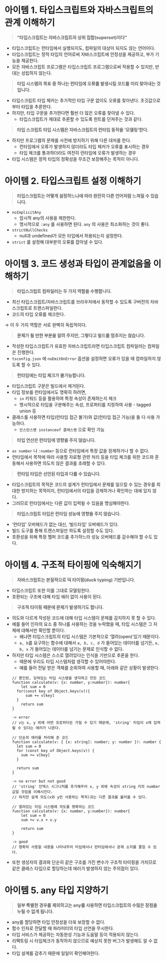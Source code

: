 # 아이템 1. 타입스크립트와 자바스크립트의 관계 이해하기

> **“타입스크립트는 자바스크립트의 상위 집합(superset)이다”**

- 타입스크립트는 런타임에서 실행되지도, 컴파일의 대상이 되지도 않는 언어이다.
- 타입스크립트는 정적 타입의 언어로써 자바스크립트에 안정성을 제공하고, 부가 기능을 제공한다.
- 모든 자바스크립트 프로그램은 타입스크립트 프로그램으로써 작용할 수 있지만, 반대는 성립하지 않는다.

> **타입 시스템의 목표 중 하나는 런타임에 오류를 발생시킬 코드를 미리 찾아내는 것입니다.**

- 타입스크립트 타입 체커는 추가적인 타입 구문 없이도 오류를 찾아낸다. 초깃값으로 부터 타입을 추론한다.
- 하지만, 타입 구문을 추가한다면 훨씬 더 많은 오류를 찾아낼 수 있다.
  - 타입스크립트가 제대로 추론할 수 있도록 힌트를 던져주는 것과 같다.

> **타입 스크립트 타입 시스템은 자바스크립트의 런타임 동작을 ‘모델링’한다.**

- 하지만 프로그램의 문제를 사전에 방지하기 위해 다른 대처를 한다.
  - 런타임에서 오류가 발생하지 않더라도 타입 체커가 오류를 표시하는 경우
  - 타입 체크를 통과하더라도 여전히 런타임에 오류가 발생하는 경우
- 타입 시스템은 정적 타입의 정확성을 무조건 보장해주는 목적이 아니다.

# 아이템 2. 타입스크립트 설정 이해하기

> **타입스크립트는 어떻게 설정하느냐에 따라 완전히 다른 언어처럼 느껴질 수 있습니다.**

- `noImplicitAny`
  - 암시적 any의 사용을 제한한다.
  - 명시적으로 `:any` 를 사용하면 된다. `any` 의 사용은 최소화하는 것이 좋다.
- `strictNullChecks`
  - null과 undefined가 모든 타입에서 허용되는지 설정한다.
- `strict` 를 설정해 대부분의 오류를 잡아낼 수 있다.

# 아이템 3. 코드 생성과 타입이 관계없음을 이해하기

> **타입스크립트 컴파일러는 두 가지 역할을 수행합니다.**

- 최신 타입스크립트/자바스크립트를 브라우저에서 동작할 수 있도록 구버전의 자바스크립트로 트랜스파일한다.
- 코드의 타입 오류를 체크한다.

→ 이 두 가지 역할은 서로 완벽히 독립적이다.

> **문제가 될 만한 부분을 알려 주지만, 그렇다고 빌드를 멈추지는 않습니다.**

- 작성한 타입스크립트가 유효한 자바스크립트라면 타입스크립트 컴파일러는 컴파일은 진행한다.
- `tsconfig.json` 에 `noEmitOnError` 옵션을 설정하면 오류가 있을 때 컴파일하지 않도록 할 수 있다.

> **런타임에는 타입 체크가 불가능합니다.**

- 타입스크립트 구문은 빌드에서 제거된다.
- 타입 정보를 런타임에서도 명확히 하려면,
  - `in` 키워드 등을 활용하여 특정 속성이 존재하는지 체크
  - 명시적으로 타입을 구분해주는 속성, 프로퍼티를 지정하여 사용 - tagged union 등
- 클래스를 사용하면 타입(런타임 접근 불가)와 값(런타임 접근 가능)을 둘 다 사용 가능하다.
  - `인스턴스명 instanceof 클래스명` 으로 확인 가능

> **타입 연산은 런타임에 영향을 주지 않습니다.**

- `as number` 나 `:number` 등으로 런타임에서 특정 값을 정제하거나 할 수 없다.
- 런타임에서 목적에 따라 사용할 자료형 관련 처리 등을 타입 체크를 위한 코드와 혼동해서 사용하면 의도치 않은 결과를 초래할 수 있다.

> **런타임 타입은 선언된 타입과 다를 수 있습니다.**

- 타입스크립트의 목적은 코드의 설계가 런타임에서 문제를 일으킬 수 있는 경우를 최대한 방지하는 목적이지, 런타임에서의 타입을 강제하거나 확인하는 데에 있지 않다.
- 그러므로 런타임에서는 다른 값이 입력될 수 있음을 명심해야한다.

> **타입스크립트 타입은 런타임 성능에 영향을 주지 않습니다.**

- ‘런타임’ 오버헤드가 없는 대신, ‘빌드타임’ 오버헤드가 있다.
- 빌드 도구를 통해 트랜스파일만 하도록 설정할 수도 있다.
- 호환성을 위해 특정 헬퍼 코드를 추가하느라 성능 오버헤드를 감수해야 할 수도 있다.

# 아이템 4. 구조적 타이핑에 익숙해지기

> **자바스크립트는 본질적으로 덕 타이핑(duck typing) 기반입니다.**

- 타입스크립트 또한 이를 그대로 모델링한다.
- 호환되는 구조에 대해 타입 에러 없이 사용이 된다.

> **구조적 타이핑 때문에 문제가 발생하기도 합니다.**

- 의도와 다르게 작성된 코드에 대해 타입 시스템이 문제를 감지하지 못 할 수 있다.
- 예를 들어 인자의 요소 중 하나를 사용하는 것을 누락했을 때, 타입 시스템은 그 자체에 대해서만 확인할 뿐이다.
  - 왜냐면 타입스크립트의 타입 시스템은 기본적으로 ‘열려(open)’있기 때문이다.
  - `a, b`를 요구하는 함수에 대해서 `a, b, c, d` 가 들어있는 데이터를 넘기든, `a, b, x` 가 들어있는 데이터를 넘기는 문제로 인식할 수 없다.
- 하지만 타입 시스템은 스스로 열려있다는 인식을 기반으로 추론을 한다.
  - 때문에 우리도 타입 시스템처럼 생각할 수 있어야한다.
  - 예를 들어 전달 받은 객체를 순회하여 사용할 때, 아래와 같은 상황이 발생한다.
  ```tsx
  // 봉인된, 닫혀있는 타입 시스템을 생각하고 만든 코드
  function calculate(v: {x: number, y:number}): number{
      let sum = 0
  	for(const key of Object.keys(v)){
  		sum += v[key]
  	}
      return sum
  }

  -> error
  // v는 x, y 외에 어떤 프로퍼티든 가질 수 있기 때문에, 'string' 타입이 v에 입력될 수 있다는 에러가 나온다.

  // 단순히 에러를 처리해 준 코드
  function calculate(v: { [x: string]: number; y: number }): number {
    let sum = 0
    for (const key of Object.keys(v)) {
      sum += v[key]
    }

    return sum
  }

  -> no error but not good
  // 'string' 인덱스 시그니처를 추가해주어 x, y 외에 속성이 string 키의 number 값일 것임을 이해시킨다.
  // 하지만 설계 의도(x와 y만 사용하는 목적)과는 다른 결과를 불러올 수 있다.

  // 열려있는 타입 시스템에 의도를 명확히는 코드
  function calculate(v: {x: number, y:number}): number{
      let sum = 0
      sum += v.x + v.y

      return sum
  }

  -> good
  // 명확히 사용할 내용을 나타내주어 타입에서나 런타임에서나 문제 소지를 줄일 수 있다.
  ```
- 또한 생성자의 결과와 단순히 같은 구조를 가진 변수가 구조적 타이핑을 거치므로 같은 클래스 타입으로 할당하는데 에러가 발생하지 않는 주의점이 있다.

# 아이템 5. any 타입 지양하기

> **일부 특별한 경우를 제외하고는 any를 사용하면 타입스크립트의 수많은 장점을 누릴 수 없게 됩니다.**

- any를 할당하면 타입 안정성을 더욱 보장할 수 없다.
- 함수 인자로 전달할 때 파라미터의 타입 선언을 무시한다.
- 타입 서비스가 제공하는 자동완성 기능과 도움말 등이 적용되지 않는다.
- 리팩토링 시 타입체크가 동작하지 않으므로 예상치 못한 버그가 발생해도 알 수 없다.
- 타입 설계를 감추기 때문에 일일이 확인해야한다.
